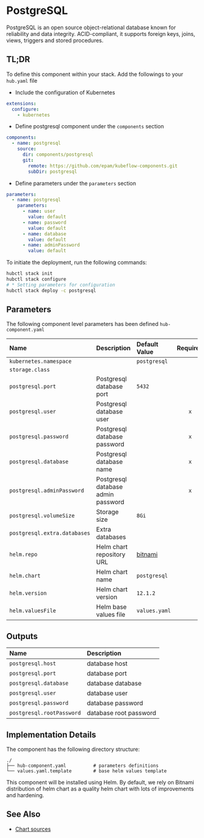 # PostgreSQL

PostgreSQL is an open source object-relational database known for reliability and data integrity.
ACID-compliant, it supports foreign keys, joins, views, triggers and stored procedures.

## TL;DR

To define this component within your stack. Add the followings to your `hub.yaml` file

* Include the configuration of Kubernetes

```yaml
extensions:
  configure:
    - kubernetes
```

* Define postgresql component under the `components` section

```yaml
components:
  - name: postgresql
    source:
      dir: components/postgresql
      git:
        remote: https://github.com/epam/kubeflow-components.git
        subDir: postgresql
```

* Define parameters under the `parameters` section

```yaml
parameters:
  - name: postgresql
    parameters:
      - name: user
        value: default
      - name: password
        value: default
      - name: database
        value: default
      - name: adminPassword
        value: default
```

To initiate the deployment, run the following commands:

```bash
hubctl stack init
hubctl stack configure
# * Setting parameters for configuration
hubctl stack deploy -c postgresql
```

## Parameters

The following component level parameters has been defined `hub-component.yaml`

| Name                         | Description                        | Default Value                                 | Required |
|:-----------------------------|:-----------------------------------|:----------------------------------------------|:--------:|
| `kubernetes.namespace`       |                                    | `postgresql`                                  |          |
| `storage.class`              |                                    |                                               |          |
| `postgresql.port`            | Postgresql database port           | `5432`                                        |          |
| `postgresql.user`            | Postgresql database user           |                                               |   `x`    |
| `postgresql.password`        | Postgresql database password       |                                               |   `x`    |
| `postgresql.database`        | Postgresql database name           |                                               |   `x`    |
| `postgresql.adminPassword`   | Postgresql database admin password |                                               |   `x`    |
| `postgresql.volumeSize`      | Storage size                       | `8Gi`                                         |          |
| `postgresql.extra.databases` | Extra databases                    |                                               |          |
| `helm.repo`                  | Helm chart repository URL          | [bitnami](https://charts.bitnami.com/bitnami) |          |
| `helm.chart`                 | Helm chart name                    | `postgresql`                                  |          |
| `helm.version`               | Helm chart version                 | `12.1.2`                                      |          |
| `helm.valuesFile`            | Helm base values file              | `values.yaml`                                 |          |

## Outputs

| Name                      | Description            |
|:--------------------------|:-----------------------|
| `postgresql.host`         | database host          |
| `postgresql.port`         | database port          |
| `postgresql.database`     | database database      |
| `postgresql.user`         | database user          |
| `postgresql.password`     | database password      |
| `postgresql.rootPassword` | database root password |

## Implementation Details

The component has the following directory structure:

```text
./
├── hub-component.yaml          # parameters definitions
└── values.yaml.template        # base helm values template
```

This component will be installed using Helm. By default, we rely on Bitnami distribution of helm chart as a quality
helm chart with lots of improvements and hardening.

## See Also

- [Chart sources](https://github.com/bitnami/charts/tree/main/bitnami/postgresql)
